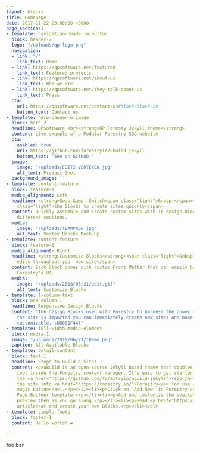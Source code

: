 ```yaml
---
layout: blocks
title: Homepage
date: 2017-11-22 23:00:00 +0000
page_sections:
- template: navigation-header-w-button
  block: header-2
  logo: "/uploads/qp-logo.png"
  navigation:
  - link: "/"
    link_text: Home
  - link: https://qpsoftware.net/featured
    link_text: Featured projects
  - link: https://qpsoftware.net/about-us
    link_text: Who we are
  - link: https://qpsoftware.net/they-talk-about-us
    link_text: Press
  cta:
    url: https://qpsoftware.net/contact-us#block-block-29
    button_text: Contact us
- template: hero-banner-w-image
  block: hero-2
  headline: QPSoftware <br><strong>QP Foresty Jekyll theme</strong>
  content: Live example of a Modular Forestry SGG website
  cta:
    enabled: true
    url: https://github.com/forestryio/ubuild-jekyll
    button_text: 'See on GitHub '
  image:
    image: "/uploads/EDIT2-VERTEXCN.jpg"
    alt_text: Product Shot
  background_image: ''
- template: content-feature
  block: feature-1
  media_alignment: Left
  headline: <strong>Swap &amp; Switch<span class="light">&nbsp;</span></strong><span
    class="light">the Blocks to create sites quickly</span>
  content: Quickly assemble and create custom sites with 16 design blocks for seven
    different sections.
  media:
    image: "/uploads/TEAMPAGE.jpg"
    alt_text: Vertex Blocks Mock-Up
- template: content-feature
  block: feature-1
  media_alignment: Right
  headline: <strong>Customize Blocks</strong><span class="light">&nbsp;to make quick
    edits throughout your new site</span>
  content: Each block comes with custom Front Matter that can easily be edited in
    Forestry's UI.
  media:
    image: "/uploads/2018/06/21/edit.gif"
    alt_text: Customize Blocks
- template: 1-column-text
  block: one-column-1
  headline: Responsive Design Blocks
  content: "The Design Blocks used with Forestry to harness the power of Blocks. Once
    the site is imported you can immediately create new sites and make them fully
    customizable. \U0001F447"
- template: full-width-media-element
  block: media-1
  image: "/uploads/2018/06/21/theme.png"
  caption: All Available Blocks
- template: detail-content
  block: text-1
  headline: Steps to Build a Site!
  content: <p>uBuild is an open-source Jekyll based theme that doubles as a builder
    tool inside the Forestry content manager. It's easy to get started!</p><ol><li><p>Fork
    the <a href="https://github.com/forestryio/ubuild-jekyll">repo</a> and import
    the site into <a href="https://forestry.io/">Forestry</a> (or use <a href="https://forestry.io/blog/ubuild-a-new-theme-for-static-sites-using-blocks#even-quicker-start">our
    magic button</a>).</p></li><li><p>Click on 'Add New' in Forestry and select the
    Page-Builder template.</p></li><li><p>Add and customize the available Blocks and
    preview them as you go along.</p></li><li><p>Read <a href="https://forestry.io/blog/ubuild-a-new-theme-for-static-sites-using-blocks/">our
    article</a> and create your own Blocks.</p></li></ol>
- template: simple-footer
  block: footer-1
  content: Hello world! ❤︎

---
```

foo bar